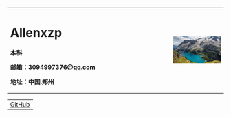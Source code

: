 <table border="0">
  <tr>
    <td width="75%">
      <h1>Allenxzp</h1>
      <p><b>本科</b></p>
      <p><b>邮箱：3094997376@qq.com</b></p>
      <p><b>地址：中国.郑州</b></p>
    </td>
    <td width="25%">
      <img src="/RE4wtd4.jpg" width="100%">
    </td>  
  </tr>
  
</table>
<table>
<tr>
    <td style=" colspan:2;txt-algin:center">
      <a href="https://github.com/xzp3094997376" target="_blank" rel="noopener">GitHub</a>
    </td>
  </tr>
  </table>